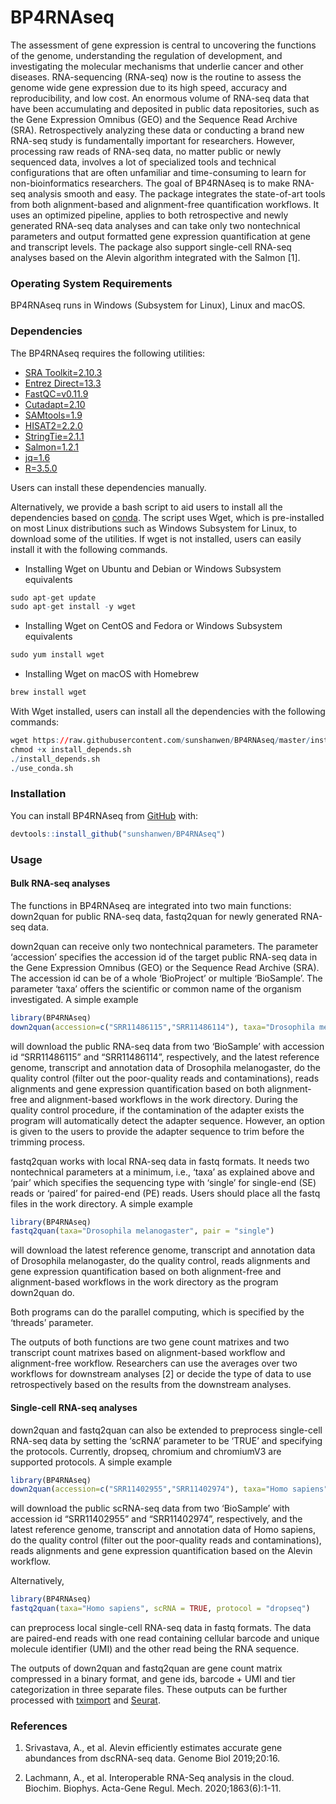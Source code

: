 
<!-- README.md is generated from README.Rmd. Please edit that file -->

# BP4RNAseq

The assessment of gene expression is central to uncovering the functions
of the genome, understanding the regulation of development, and
investigating the molecular mechanisms that underlie cancer and other
diseases. RNA-sequencing (RNA-seq) now is the routine to assess the
genome wide gene expression due to its high speed, accuracy and
reproducibility, and low cost. An enormous volume of RNA-seq data that
have been accumulating and deposited in public data repositories, such
as the Gene Expression Omnibus (GEO) and the Sequence Read Archive
(SRA). Retrospectively analyzing these data or conducting a brand new
RNA-seq study is fundamentally important for researchers. However,
processing raw reads of RNA-seq data, no matter public or newly
sequenced data, involves a lot of specialized tools and technical
configurations that are often unfamiliar and time-consuming to learn for
non-bioinformatics researchers. The goal of BP4RNAseq is to make RNA-seq
analysis smooth and easy. The package integrates the state-of-art tools
from both alignment-based and alignment-free quantification workflows.
It uses an optimized pipeline, applies to both retrospective and newly
generated RNA-seq data analyses and can take only two nontechnical
parameters and output formatted gene expression quantification at gene
and transcript levels. The package also support single-cell RNA-seq
analyses based on the Alevin algorithm integrated with the Salmon \[1\].

### Operating System Requirements

BP4RNAseq runs in Windows (Subsystem for Linux), Linux and macOS.

### Dependencies

The BP4RNAseq requires the following utilities:

  - [SRA
    Toolkit=2.10.3](https://trace.ncbi.nlm.nih.gov/Traces/sra/sra.cgi?view=toolkit_doc)
  - [Entrez Direct=13.3](https://www.ncbi.nlm.nih.gov/books/NBK179288/)
  - [FastQC=v0.11.9](https://www.bioinformatics.babraham.ac.uk/projects/fastqc/)
  - [Cutadapt=2.10](https://cutadapt.readthedocs.io/en/stable/)
  - [SAMtools=1.9](http://www.htslib.org/)
  - [HISAT2=2.2.0](http://daehwankimlab.github.io/hisat2/)
  - [StringTie=2.1.1](https://ccb.jhu.edu/software/stringtie/)
  - [Salmon=1.2.1](https://combine-lab.github.io/salmon/)  
  - [jq=1.6](https://stedolan.github.io/jq/)
  - [R=3.5.0](https://www.r-project.org/)

Users can install these dependencies manually.

Alternatively, we provide a bash script to aid users to install all the
dependencies based on [conda](https://docs.conda.io/en/latest/). The
script uses Wget, which is pre-installed on most Linux distributions
such as Windows Subsystem for Linux, to download some of the utilities.
If wget is not installed, users can easily install it with the following
commands.

  - Installing Wget on Ubuntu and Debian or Windows Subsystem
    equivalents

<!-- end list -->

``` r
sudo apt-get update 
sudo apt-get install -y wget
```

  - Installing Wget on CentOS and Fedora or Windows Subsystem
    equivalents

<!-- end list -->

``` r
sudo yum install wget
```

  - Installing Wget on macOS with Homebrew

<!-- end list -->

``` r
brew install wget
```

With Wget installed, users can install all the dependencies with the
following commands:

``` r
wget https://raw.githubusercontent.com/sunshanwen/BP4RNAseq/master/install_depends.sh
chmod +x install_depends.sh
./install_depends.sh
./use_conda.sh
```

### Installation

<!-- You can install the released version of BP4RNAseq from [CRAN](https://CRAN.R-project.org) with: -->

<!-- ``` r -->

<!-- #install.packages("BP4RNAseq") # remove comments later -->

<!-- ``` -->

<!-- And the development version from [GitHub](https://github.com/) with: -->

<!-- ``` r -->

<!-- # install.packages("devtools") -->

<!-- devtools::install_github("sunshanwen/BP4RNAseq") -->

<!-- ``` -->

You can install BP4RNAseq from [GitHub](https://github.com/) with:

``` r
devtools::install_github("sunshanwen/BP4RNAseq")
```

### Usage

#### Bulk RNA-seq analyses

The functions in BP4RNAseq are integrated into two main functions:
down2quan for public RNA-seq data, fastq2quan for newly generated
RNA-seq data.

down2quan can receive only two nontechnical parameters. The parameter
‘accession’ specifies the accession id of the target public RNA-seq
data in the Gene Expression Omnibus (GEO) or the Sequence Read Archive
(SRA). The accession id can be of a whole ‘BioProject’ or multiple
‘BioSample’. The parameter ‘taxa’ offers the scientific or common name
of the organism investigated. A simple example

``` r
library(BP4RNAseq)
down2quan(accession=c("SRR11486115","SRR11486114"), taxa="Drosophila melanogaster")
```

will download the public RNA-seq data from two ‘BioSample’ with
accession id “SRR11486115” and “SRR11486114”, respectively, and the
latest reference genome, transcript and annotation data of Drosophila
melanogaster, do the quality control (filter out the poor-quality reads
and contaminations), reads alignments and gene expression quantification
based on both alignment-free and alignment-based workflows in the work
directory. During the quality control procedure, if the contamination of
the adapter exists the program will automatically detect the adapter
sequence. However, an option is given to the users to provide the
adapter sequence to trim before the trimming process.

fastq2quan works with local RNA-seq data in fastq formats. It needs two
nontechnical parameters at a minimum, i.e., ‘taxa’ as explained above
and ‘pair’ which specifies the sequencing type with ‘single’ for
single-end (SE) reads or ‘paired’ for paired-end (PE) reads. Users
should place all the fastq files in the work directory. A simple example

``` r
library(BP4RNAseq)
fastq2quan(taxa="Drosophila melanogaster", pair = "single")
```

will download the latest reference genome, transcript and annotation
data of Drosophila melanogaster, do the quality control, reads
alignments and gene expression quantification based on both
alignment-free and alignment-based workflows in the work directory as
the program down2quan do.

Both programs can do the parallel computing, which is specified by the
‘threads’ parameter.

The outputs of both functions are two gene count matrixes and two
transcript count matrixes based on alignment-based workflow and
alignment-free workflow. Researchers can use the averages over two
workflows for downstream analyses \[2\] or decide the type of data to
use retrospectively based on the results from the downstream analyses.

#### Single-cell RNA-seq analyses

down2quan and fastq2quan can also be extended to preprocess single-cell
RNA-seq data by setting the ‘scRNA’ parameter to be ‘TRUE’ and
specifying the protocols. Currently, dropseq, chromium and chromiumV3
are supported protocols. A simple example

``` r
library(BP4RNAseq)
down2quan(accession=c("SRR11402955","SRR11402974"), taxa="Homo sapiens", scRNA = TRUE, protocol = "dropseq")
```

will download the public scRNA-seq data from two ‘BioSample’ with
accession id “SRR11402955” and “SRR11402974”, respectively, and the
latest reference genome, transcript and annotation data of Homo sapiens,
do the quality control (filter out the poor-quality reads and
contaminations), reads alignments and gene expression quantification
based on the Alevin workflow.

Alternatively,

``` r
library(BP4RNAseq)
fastq2quan(taxa="Homo sapiens", scRNA = TRUE, protocol = "dropseq")
```

can preprocess local single-cell RNA-seq data in fastq formats. The data
are paired-end reads with one read containing cellular barcode and
unique molecule identifier (UMI) and the other read being the RNA
sequence.

The outputs of down2quan and fastq2quan are gene count matrix compressed
in a binary format, and gene ids, barcode + UMI and tier categorization
in three separate files. These outputs can be further processed with
[tximport](https://bioconductor.org/packages/devel/bioc/vignettes/tximport/inst/doc/tximport.html)
and [Seurat](https://satijalab.org/seurat/).

### References

1.  Srivastava, A., et al. Alevin efficiently estimates accurate gene
    abundances from dscRNA-seq data. Genome Biol 2019;20:16.

2.  Lachmann, A., et al. Interoperable RNA-Seq analysis in the cloud.
    Biochim. Biophys. Acta-Gene Regul. Mech. 2020;1863(6):1-11.
